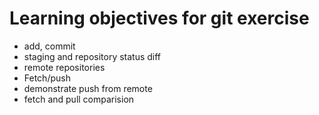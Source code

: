 # Learning objectives for git exercise

* add, commit
* staging and repository status diff
* remote repositories
* Fetch/push
* demonstrate push from remote
* fetch and pull comparision

